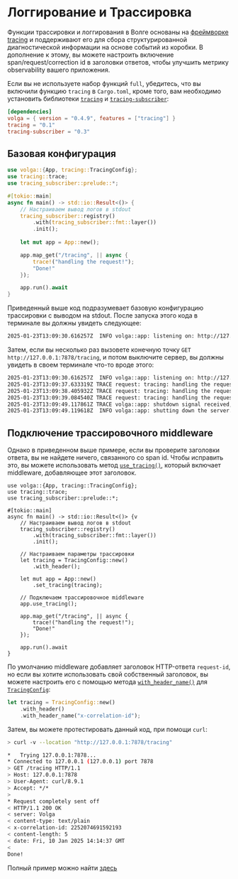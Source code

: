 # Логгирование и Трассировка

Функции трассировки и логгирования в Волге основаны на [фреймворке tracing](https://docs.rs/tracing/latest/tracing/index.html) и поддерживают его для сбора структурированной диагностической информации на основе событий из коробки.
В дополнение к этому, вы можете настроить включение span/request/correction id в заголовки ответов, чтобы улучшить метрику observability вашего приложения.

Если вы не используете набор функций `full`, убедитесь, что вы включили функцию `tracing` в `Cargo.toml`, кроме того, вам необходимо установить библиотеки [`tracing`](https://crates.io/crates/tracing) и [`tracing-subscriber`](https://crates.io/crates/tracing-subscriber):

```toml
[dependencies]
volga = { version = "0.4.9", features = ["tracing"] }
tracing = "0.1"
tracing-subscriber = "0.3"
```

## Базовая конфигурация
```rust
use volga::{App, tracing::TracingConfig};
use tracing::trace;
use tracing_subscriber::prelude::*;

#[tokio::main]
async fn main() -> std::io::Result<()> {
    // Настраиваем вывод логов в stdout
    tracing_subscriber::registry()
        .with(tracing_subscriber::fmt::layer())
        .init();
    
    let mut app = App::new();

    app.map_get("/tracing", || async {
        trace!("handling the request!");
        "Done!"
    });

    app.run().await
}
```
Приведенный выше код подразумевает базовую конфигурацию трассировки с выводом на stdout. После запуска этого кода в терминале вы должны увидеть следующее:
```bash
2025-01-23T13:09:30.616257Z  INFO volga::app: listening on: http://127.0.0.1:7878
```
Затем, если вы несколько раз вызовете конечную точку `GET http://127.0.0.1:7878/tracing`, и потом выключите сервер, вы должны увидеть в своем терминале что-то вроде этого:
```bash
2025-01-23T13:09:30.616257Z  INFO volga::app: listening on: http://127.0.0.1:7878
2025-01-23T13:09:37.633319Z TRACE request: tracing: handling the request!
2025-01-23T13:09:38.405932Z TRACE request: tracing: handling the request!
2025-01-23T13:09:39.084540Z TRACE request: tracing: handling the request!
2025-01-23T13:09:49.117861Z TRACE volga::app: shutdown signal received, not accepting new requests
2025-01-23T13:09:49.119618Z  INFO volga::app: shutting down the server...
```

## Подключение трассировочного middleware
Однако в приведенном выше примере, если вы проверите заголовки ответа, вы не найдете ничего, связанного со span id. Чтобы исправить это, вы можете использовать метод [`use_tracing()`](https://docs.rs/volga/latest/volga/app/struct.App.html#method.use_tracing), который включает middleware, добавляющее этот заголовок.
```rust{12-14,19-20}
use volga::{App, tracing::TracingConfig};
use tracing::trace;
use tracing_subscriber::prelude::*;

#[tokio::main]
async fn main() -> std::io::Result<()> {v
    // Настраиваем вывод логов в stdout
    tracing_subscriber::registry()
        .with(tracing_subscriber::fmt::layer())
        .init();

    // Настраиваем параметры трассировки
    let tracing = TracingConfig::new()
        .with_header();
    
    let mut app = App::new()
        .set_tracing(tracing);

    // Подключаем трассировочное middleware
    app.use_tracing();

    app.map_get("/tracing", || async {
        trace!("handling the request!");
        "Done!"
    });

    app.run().await
}
```
По умолчанию middleware добавляет заголовок HTTP-ответа `request-id`, но если вы хотите использовать свой собственный заголовок, вы можете настроить его с помощью метода [`with_header_name()`](https://docs.rs/volga/latest/volga/tracing/struct.TracingConfig.html#method.with_header_name) для [`TracingConfig`](https://docs.rs/volga/latest/volga/tracing/struct.TracingConfig.html):
```rust
let tracing = TracingConfig::new()
    .with_header()
    .with_header_name("x-correlation-id");
```
Затем, вы можете протестировать данный код, при помощи `curl`:
```bash
> curl -v --location "http://127.0.0.1:7878/tracing"
```
```bash
*   Trying 127.0.0.1:7878...
* Connected to 127.0.0.1 (127.0.0.1) port 7878
> GET /tracing HTTP/1.1
> Host: 127.0.0.1:7878
> User-Agent: curl/8.9.1
> Accept: */*
>
* Request completely sent off
< HTTP/1.1 200 OK
< server: Volga
< content-type: text/plain
< x-correlation-id: 2252074691592193
< content-length: 5
< date: Fri, 10 Jan 2025 14:14:37 GMT
<
Done!
```

Полный пример можно найти [здесь](https://github.com/RomanEmreis/volga/blob/main/examples/tracing_example/src/main.rs)
